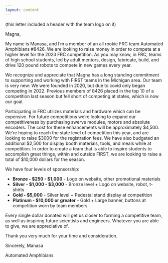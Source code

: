 ```yaml
---
layout: content
---
```

(this letter included a header with the team logo on it)

Magna,

My name is Manasa, and I’m a member of an all rookie FRC team Automated Amphibians #8426. We are looking to raise money in order to compete at a higher level for the 2023 FRC competition. As you may know, in FRC, teams of high school students, led by adult mentors, design, fabricate, build, and drive 120 pound robots to compete in new games every year.

We recognize and appreciate that Magna has a long standing commitment to supporting and working with FIRST teams in the Michigan area.
Our team is very new: We were founded in 2020, but due to covid only began competing in 2022. Previous members of 8426 placed in the top 10 of a competition last season but fell short of competing at states, which is now our goal.

Participating in FRC utilizes materials and hardware which can be expensive. For future competitions we’re looking to expand our competitiveness by purchasing swerve modules, motors and absolute encoders. The cost for these enhancements will be approximately $4,500. We’re hoping to reach the state level of competition this year, and are looking to raise $3000 for the registration fees. We have  also budgeted an additional $2,500 for display booth materials, tools, and meals while at competition. In order to create a team that is able to inspire students to accomplish great things, within and outside FIRST, we are looking to raise a total of $10,000 dollars for the season. 

We have four levels of sponsorship:
* **Bronze - $250 - $1,000** - Logo on website, other promotional materials 
* **Silver - $1,000 - $3,000** - Bronze level + Logo on website, robot, t-shirts
* **Gold - $5,000** - Silver level +  Pedestal stand display at competition
* **Platinum - $10,000 or greater** - Gold + Large banner, buttons at competition worn by team members

Every single dollar donated will get us closer to forming a competitive team, as well as inspiring future scientists and engineers. Whatever you are able to give, we are appreciative of. 

Thank you very much for your time and consideration.

Sincerely, 
Manasa

Automated Amphibians
